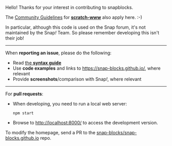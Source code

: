 Hello!
Thanks for your interest in contributing to snapblocks.

The [Community Guidelines](https://github.com/scratchfoundation/scratch-www/wiki/Community-Guidelines) for **[scratch-www](https://github.com/scratchfoundation/scratch-www)** also apply here. :-)

In particular, although this code is used on the Snap forum, it's not maintained by the Snap<i>!</i> Team. So please remember developing this isn't their job!

---

When **reporting an issue**, please do the following:

* Read [the **syntax guide**](https://snap-blocks.github.io/docs/syntax/)
* Use **code examples** and links to <https://snap-blocks.github.io/>, where relevant
* Provide **screenshots**/comparison with Snap<i>!</i>, where relevant

---

For **pull requests**:

* When developing, you need to run a local web server:

    ```
    npm start
    ```

* Browse to <http://localhost:8000/> to access the development version.

To modify the homepage, send a PR to the [snap-blocks/snap-blocks.github.io](https://github.com/snap-blocks/snap-blocks.github.io) repo.

